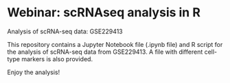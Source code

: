 # Webinar: scRNAseq analysis in R
Analysis of scRNA-seq data: GSE229413

This repository contains a Jupyter Notebook file (.ipynb file) and R script for the analysis of scRNA-seq data from GSE229413.
A file with different cell-type markers is also provided.

Enjoy the analysis!
